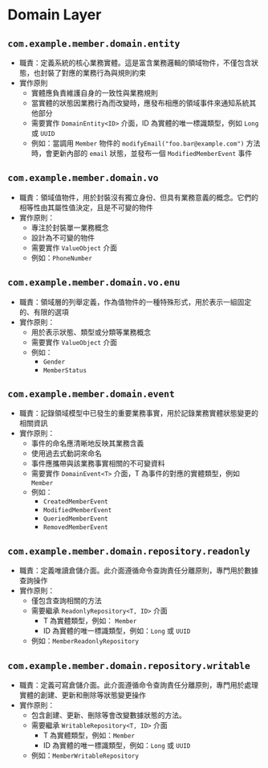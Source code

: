 # Domain Layer

## `com.example.member.domain.entity`

- 職責：定義系統的核心業務實體。這是富含業務邏輯的領域物件，不僅包含狀態，也封裝了對應的業務行為與規則約束
- 實作原則
    - 實體應負責維護自身的一致性與業務規則
    - 當實體的狀態因業務行為而改變時，應發布相應的領域事件來通知系統其他部分
    - 需要實作 `DomainEntity<ID>` 介面，ID 為實體的唯一標識類型，例如 `Long` 或 `UUID`
    - 例如：當調用 `Member` 物件的 `modifyEmail("foo.bar@example.com")` 方法時，會更新內部的 `email` 狀態，並發布一個 `ModifiedMemberEvent` 事件

## `com.example.member.domain.vo`

- 職責：領域值物件，用於封裝沒有獨立身份、但具有業務意義的概念。它們的相等性由其屬性值決定，且是不可變的物件
- 實作原則：
    - 專注於封裝單一業務概念
    - 設計為不可變的物件
    - 需要實作 `ValueObject` 介面
    - 例如：`PhoneNumber`

## `com.example.member.domain.vo.enu`

- 職責：領域層的列舉定義，作為值物件的一種特殊形式，用於表示一組固定的、有限的選項
- 實作原則：
    - 用於表示狀態、類型或分類等業務概念
    - 需要實作 `ValueObject` 介面
    - 例如：
        - `Gender`
        - `MemberStatus`

## `com.example.member.domain.event`

- 職責：記錄領域模型中已發生的重要業務事實，用於記錄業務實體狀態變更的相關資訊
- 實作原則：
    - 事件的命名應清晰地反映其業務含義
    - 使用過去式動詞來命名
    - 事件應攜帶與該業務事實相關的不可變資料
    - 需要實作 `DomainEvent<T>` 介面，T 為事件的對應的實體類型，例如 `Member`
    - 例如：
        - `CreatedMemberEvent`
        - `ModifiedMemberEvent`
        - `QueriedMemberEvent`
        - `RemovedMemberEvent`

## `com.example.member.domain.repository.readonly`

- 職責：定義唯讀倉儲介面。此介面遵循命令查詢責任分離原則，專門用於數據查詢操作
- 實作原則：
    - 僅包含查詢相關的方法
    - 需要繼承 `ReadonlyRepository<T, ID>` 介面
        - T 為實體類型，例如： `Member`
        - ID 為實體的唯一標識類型，例如：`Long` 或 `UUID`
    - 例如：`MemberReadonlyRepository`

## `com.example.member.domain.repository.writable`

- 職責：定義可寫倉儲介面。此介面遵循命令查詢責任分離原則，專門用於處理實體的創建、更新和刪除等狀態變更操作
- 實作原則：
    - 包含創建、更新、刪除等會改變數據狀態的方法。
    - 需要繼承 `WritableRepository<T, ID>` 介面
        - T 為實體類型，例如：`Member`
        - ID 為實體的唯一標識類型，例如：`Long` 或 `UUID`
    - 例如：`MemberWritableRepository`
